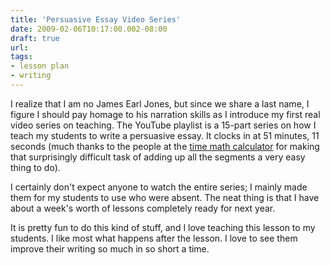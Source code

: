 ```yaml
---
title: 'Persuasive Essay Video Series'
date: 2009-02-06T10:17:00.002-08:00
draft: true
url: 
tags: 
- lesson plan
- writing
---
```


I realize that I am no James Earl Jones, but since we share a last name, I figure I should pay homage to his narration skills as I introduce my first real video series on teaching. The YouTube playlist is a 15-part series on how I teach my students to write a persuasive essay. It clocks in at 51 minutes, 11 seconds (much thanks to the people at the [time math calculator](http://www.csgnetwork.com/timeconv.html) for making that surprisingly difficult task of adding up all the segments a very easy thing to do).

  

I certainly don't expect anyone to watch the entire series; I mainly made them for my students to use who were absent. The neat thing is that I have about a week's worth of lessons completely ready for next year. 

  

It is pretty fun to do this kind of stuff, and I love teaching this lesson to my students. I like most what happens after the lesson. I love to see them improve their writing so much in so short a time.